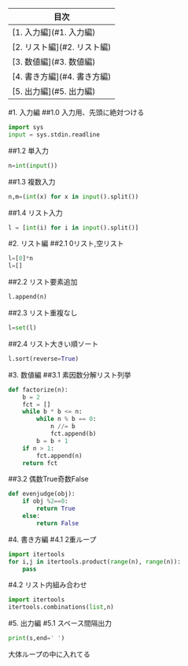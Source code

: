 |目次|
|-----------------|
|[1. 入力編](#1. 入力編)|
|[2. リスト編](#2. リスト編)|
|[3. 数値編](#3. 数値編)|
|[4. 書き方編](#4. 書き方編)|
|[5. 出力編](#5. 出力編)

#1. 入力編
##1.0 入力用、先頭に絶対つける
```python
import sys
input = sys.stdin.readline
```
##1.2 単入力
```python
n=int(input())
```
##1.3 複数入力
```python
n,m=(int(x) for x in input().split())
```
##1.4 リスト入力
```python
l = [int(i) for i in input().split()]
```
#2. リスト編
##2.1 0リスト,空リスト
```python
l=[0]*n
l=[]
```
##2.2 リスト要素追加
```python
l.append(n)
```
##2.3 リスト重複なし
```python
l=set(l)
```
##2.4 リスト大きい順ソート
```python
l.sort(reverse=True)
```
#3. 数値編
##3.1 素因数分解リスト列挙
```python
def factorize(n):
    b = 2
    fct = []
    while b * b <= n:
        while n % b == 0:
            n //= b
            fct.append(b)
        b = b + 1
    if n > 1:
        fct.append(n)
    return fct
```
##3.2 偶数True奇数False
```python
def evenjudge(obj):
    if obj %2==0:
        return True
    else:
        return False
```
#4. 書き方編
#4.1 2重ループ
```python
import itertools
for i,j in itertools.product(range(n), range(n)):
    pass
```
#4.2 リスト内組み合わせ
```python
import itertools
itertools.combinations(list,n)
```
#5. 出力編
#5.1 スペース間隔出力
```python
print(s,end=' ')
```
大体ループの中に入れてる